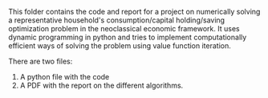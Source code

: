 This folder contains the code and report for a project on numerically solving a representative household's consumption/capital holding/saving optimization problem in the neoclassical economic framework. It uses dynamic programming in python and tries to implement computationally efficient ways of solving the problem using value function iteration. 

There are two files: 
1. A python file with the code 
2. A PDF with the report on the different algorithms. 
